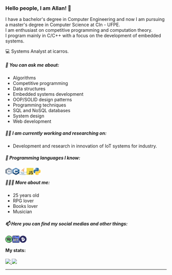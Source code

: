 ### Hello people, I am Allan! 👋
I have a bachelor's degree in Computer Engineering and now I am pursuing a master's degree in Computer Science at CIn - UFPE.<br/>
I am enthusiast on competitive programming and computation theory.<br/>
I program mainly in C/C++ with a focus on the development of embedded systems.

💻 Systems Analyst at icarros.<br/>

##### 💬 You can ask me about:
* Algorithms
* Competitive programming
* Data structures
* Embedded systems development
* OOP/SOLID design patterns
* Programming techniques
* SQL and NoSQL databases
* System design
* Web development

##### 💪🏼 I am currently working and researching on:
* Development and research in innovation of IoT systems for industry.

<!--
##### I'm learning:
* Clojure
* Elixir
* Erlang
-->

##### 🧠 Programming languages I know:
<img align="left" alt="C" width="22px" height="22px" src="https://raw.githubusercontent.com/leftabn/leftabn/master/Programming/c.svg" />
<img align="left" alt="C++" width="22px" height="22px" src="https://raw.githubusercontent.com/leftabn/leftabn/master/Programming/cpp.svg" />
<!-- <img align="left" alt="C#" width="22px" height="22px" src="https://raw.githubusercontent.com/leftabn/leftabn/master/Programming/csharp.svg" /> -->
<!-- <img align="left" alt="F#" width="22px" height="22px" src="https://raw.githubusercontent.com/leftabn/leftabn/master/Programming/fsharp.svg" /> -->
<!--<img align="left" alt="Haskell" width="22px" height="22px" src="https://raw.githubusercontent.com/leftabn/leftabn/master/Programming/haskell.svg" /> -->
<img align="left" alt="Java" width="22px" height="22px" src="https://raw.githubusercontent.com/leftabn/leftabn/master/Programming/java.svg" />
<img align="left" alt="JS" width="22px" height="22px" src="https://raw.githubusercontent.com/leftabn/leftabn/master/Programming/javascript.svg" />
<!-- <img align="left" alt="PHP" width="22px" height="22px" src="https://raw.githubusercontent.com/leftabn/leftabn/master/Programming/php.svg" /> -->
<img align="left" alt="Python" width="22px" height="22px" src="https://raw.githubusercontent.com/leftabn/leftabn/master/Programming/python.svg" />
<!-- <img align="left" alt="Ruby" width="22px" height="22px" src="https://raw.githubusercontent.com/leftabn/leftabn/master/Programming/ruby.svg" /> -->
<br />

##### 🙋🏾‍♂️ More about me:
* 25 years old
* RPG lover
* Books lover
* Musician

##### 📫 Here you can find my social medias and other things:
<!--
<a href="https://twitter.com/taowbn">
  <img align="left" alt="Allan Bispo | Twitter" width="22px" height="22px" src="https://raw.githubusercontent.com/leftabn/leftabn/master/Icons/twitter.svg" />
</a>
<a href="https://instagram.com/taowbn">
  <img align="left" alt="Allan Bispo | Instagram" width="22px" height="22px" src="https://raw.githubusercontent.com/leftabn/leftabn/master/Icons/instagram.svg" />
</a>
-->
<a href="https://open.spotify.com/user/qlu75cwi4n64e4w1mdq2168a4">
  <img align="left" alt="Allan Bispo | Spotify" width="22px" height="22px" src="https://raw.githubusercontent.com/leftabn/leftabn/master/Icons/spotify.svg" />
</a>
<a href="https://www.linkedin.com/in/allanbnt/">
  <img align="left" alt="Allan Bispo | Linkedin" width="22px" height="22px" src="https://raw.githubusercontent.com/leftabn/leftabn/master/Icons/linkedin.svg" />
</a>
<a href="http://lattes.cnpq.br/4451836112789896">
  <img align="left" alt="Allan Bispo | Lattes" width="22px" height="22px" src="https://raw.githubusercontent.com/leftabn/leftabn/master/Icons/lattes.svg" />
</a>
<br />

#### My stats:
<div>
  <a href="https://github.com/taowbn">
    <img height="180em" src="https://github-readme-stats.vercel.app/api?username=llnbn&show_icons=true&theme=aura&include_all_commits=true&count_private=true" />
    <img height="180em" src="https://github-readme-stats.vercel.app/api/top-langs/?username=llnbn&layout=compact&langs_count=8&theme=aura" />
</div>

*************
